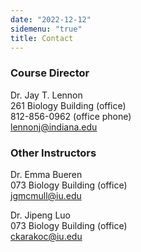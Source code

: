 ```yaml
---
date: "2022-12-12"
sidemenu: "true"
title: Contact
---
```


### Course Director

Dr. Jay T. Lennon<br />
261 Biology Building (office)<br />
812-856-0962 (office phone)<br />
[lennonj@indiana.edu](mailto:lennonj@indiana.edu?Subject=Quantitative%20Biodiversity%202021)

### Other Instructors
Dr. Emma Bueren<br />
073 Biology Building (office)<br />
[jgmcmull@iu.edu](mailto:ebueren@iu.edu?Subject=Quantitative%20Biodiversity%202021)

Dr. Jipeng Luo<br />
073 Biology Building (office)<br />
[ckarakoc@iu.edu](mailto:luojip@iu.edu?Subject=Quantitative%20Biodiversity%202021)